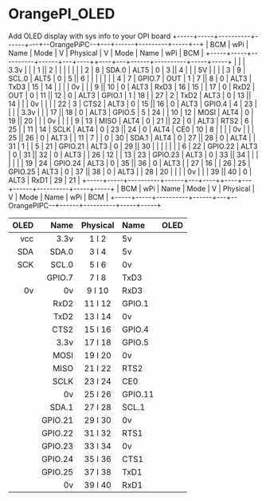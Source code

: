 # OrangePI_OLED
Add OLED display with sys info to your OPI board
 +-----+-----+----------+------+---+--OrangePiPC--+---+------+---------+-----+--+
 | BCM | wPi |   Name   | Mode | V | Physical | V | Mode | Name     | wPi | BCM |
 +-----+-----+----------+------+---+----++----+---+------+----------+-----+-----+
 |     |     |     3.3v |      |   |  1 || 2  |   |      |        |     |     |
 |   2 |   8 |    SDA.0 | ALT5 | 0 |  3 || 4  |   |      | 5V       |     |     |
 |   3 |   9 |    SCL.0 | ALT5 | 0 |  5 || 6  |   |      |        |     |     |
 |   4 |   7 |   GPIO.7 |  OUT | 1 |  7 || 8  | 0 | ALT3 | TxD3     | 15  | 14  |
 |     |     |       0v |      |   |  9 || 10 | 0 | ALT3 | RxD3     | 16  | 15  |
 |  17 |   0 |     RxD2 |  OUT | 0 | 11 || 12 | 0 | ALT3 | GPIO.1   | 1   | 18  |
 |  27 |   2 |     TxD2 | ALT3 | 0 | 13 || 14 |   |      | 0v       |     |     |
 |  22 |   3 |     CTS2 | ALT3 | 0 | 15 || 16 | 0 | ALT3 | GPIO.4   | 4   | 23  |
 |     |     |     3.3v |      |   | 17 || 18 | 0 | ALT3 | GPIO.5   | 5   | 24  |
 |  10 |  12 |     MOSI | ALT4 | 0 | 19 || 20 |   |      | 0v       |     |     |
 |   9 |  13 |     MISO | ALT4 | 0 | 21 || 22 | 0 | ALT3 | RTS2     | 6   | 25  |
 |  11 |  14 |     SCLK | ALT4 | 0 | 23 || 24 | 0 | ALT4 | CE0      | 10  | 8   |
 |     |     |       0v |      |   | 25 || 26 | 0 | ALT3 |   | 11  | 7   |
 |   0 |  30 |    SDA.1 | ALT4 | 0 | 27 || 28 | 0 | ALT4 |     | 31  | 1   |
 |   5 |  21 |  GPIO.21 | ALT3 | 0 | 29 || 30 |   |      |        |     |     |
 |   6 |  22 |  GPIO.22 | ALT3 | 0 | 31 || 32 | 0 | ALT3 |      | 26  | 12  |
 |  13 |  23 |  GPIO.23 | ALT3 | 0 | 33 || 34 |   |      |        |     |     |
 |  19 |  24 |  GPIO.24 | ALT3 | 0 | 35 || 36 | 0 | ALT3 |      | 27  | 16  |
 |  26 |  25 |  GPIO.25 | ALT3 | 0 | 37 || 38 | 0 | ALT3 |      | 28  | 20  |
 |     |     |       0v |      |   | 39 || 40 | 0 | ALT3 | RxD1     | 29  | 21  |
 +-----+-----+----------+------+---+----++----+---+------+----------+-----+-----+
 | BCM | wPi |   Name   | Mode | V | Physical | V | Mode | Name     | wPi | BCM |
 +-----+-----+----------+------+---+--OrangePIPC--+------+----------+-----+-----+

| OLED |    Name   | Physical |   Name    | OLED |
|-----:|----------:|:--------:|:----------|:-----|
| vcc  |    3.3v   |   1 I 2  |       5v  |      |
| SDA  |   SDA.0   |   3 I 4  |       5v  |      |
| SCK  |   SCL.0   |   5 I 6  |       0v  |      |
|      |  GPIO.7   |   7 I 8  |     TxD3  |      |
|  0v  |    0v     |   9 I 10 |     RxD3  |      |
|      |   RxD2    | 11 I 12  |   GPIO.1  |      |
|      |   TxD2    | 13 I 14  |       0v  |      |
|      |   CTS2    | 15 I 16  |   GPIO.4  |      |
|      |   3.3v    | 17 I 18  |   GPIO.5  |      |
|      |   MOSI    | 19 I 20  |       0v  |      |
|      |   MISO    | 21 I 22  |     RTS2  |      |
|      |   SCLK    | 23 I 24  |      CE0  |      |
|      |    0v     | 25 I 26  |  GPIO.11  |      |
|      |   SDA.1   | 27 I 28  |    SCL.1  |      |
|      |   GPIO.21 | 29 I 30  |       0v  |      |
|      |   GPIO.22 | 31 I 32  |     RTS1  |      |
|      |   GPIO.23 | 33 I 34  |       0v  |      |
|      |   GPIO.24 | 35 I 36  |     CTS1  |      |
|      |   GPIO.25 | 37 I 38  |     TxD1  |      |
|      |    0v     | 39 I 40  |     RxD1  |      |
